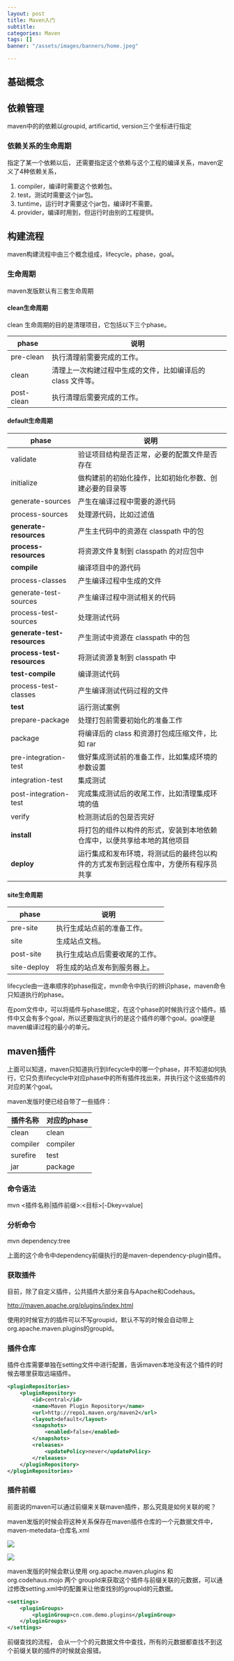 ```yaml
---
layout: post
title: Maven入门
subtitle:
categories: Maven
tags: []
banner: "/assets/images/banners/home.jpeg"

---
```


## 基础概念

## 依赖管理

maven中的的依赖以groupid, artificartid, version三个坐标进行指定

### 依赖关系的生命周期

指定了某一个依赖以后， 还需要指定这个依赖与这个工程的编译关系，maven定义了4种依赖关系，

1. compiler，编译时需要这个依赖包。
2. test，测试时需要这个jar包。
3. tuntime，运行时才需要这个jar包，编译时不需要。
4. provider，编译时用到，但运行时由别的工程提供。



## 构建流程

maven构建流程中由三个概念组成，lifecycle，phase，goal。

### 生命周期

maven发版默认有三套生命周期

#### clean生命周期

clean 生命周期的目的是清理项目，它包括以下三个phase。

| phase      | 说明                                                        |
| ---------- | ----------------------------------------------------------- |
| pre-clean  | 执行清理前需要完成的工作。                                  |
| clean      | 清理上一次构建过程中生成的文件，比如编译后的 class 文件等。 |
| post-clean | 执行清理后需要完成的工作。                                  |



#### default生命周期

| phase                       | 说明                                                         |
| --------------------------- | ------------------------------------------------------------ |
| validate                    | 验证项目结构是否正常，必要的配置文件是否存在                 |
| initialize                  | 做构建前的初始化操作，比如初始化参数、创建必要的目录等       |
| generate-sources            | 产生在编译过程中需要的源代码                                 |
| process-sources             | 处理源代码，比如过滤值                                       |
| **generate-resources**      | 产生主代码中的资源在 classpath 中的包                        |
| **process-resources**       | 将资源文件复制到 classpath 的对应包中                        |
| **compile**                 | 编译项目中的源代码                                           |
| process-classes             | 产生编译过程中生成的文件                                     |
| generate-test-sources       | 产生编译过程中测试相关的代码                                 |
| process-test-sources        | 处理测试代码                                                 |
| **generate-test-resources** | 产生测试中资源在 classpath 中的包                            |
| **process-test-resources**  | 将测试资源复制到 classpath 中                                |
| **test-compile**            | 编译测试代码                                                 |
| process-test-classes        | 产生编译测试代码过程的文件                                   |
| **test**                    | 运行测试案例                                                 |
| prepare-package             | 处理打包前需要初始化的准备工作                               |
| package                     | 将编译后的 class 和资源打包成压缩文件，比如 rar              |
| pre-integration-test        | 做好集成测试前的准备工作，比如集成环境的参数设置             |
| integration-test            | 集成测试                                                     |
| post-integration-test       | 完成集成测试后的收尾工作，比如清理集成环境的值               |
| verify                      | 检测测试后的包是否完好                                       |
| **install**                 | 将打包的组件以构件的形式，安装到本地依赖仓库中，以便共享给本地的其他项目 |
| **deploy**                  | 运行集成和发布环境，将测试后的最终包以构件的方式发布到远程仓库中，方便所有程序员共享 |



#### site生命周期

| phase       | 说明                           |
| ----------- | ------------------------------ |
| pre-site    | 执行生成站点前的准备工作。     |
| site        | 生成站点文档。                 |
| post-site   | 执行生成站点后需要收尾的工作。 |
| site-deploy | 将生成的站点发布到服务器上。   |



lifecycle由一连串顺序的phase指定，mvn命令中执行的辨识phase，maven命令只知道执行的phase。

在pom文件中，可以将插件与phase绑定，在这个phase的时候执行这个插件。插件中又会有多个goal，所以还要指定执行的是这个插件的哪个goal。goal便是maven编译过程的最小的单元。



## maven插件

上面可以知道，maven只知道执行到lifecycle中的哪一个phase，并不知道如何执行，它只负责lifecycle中对应phase中的所有插件找出来，并执行这个这些插件的对应的某个goal。

maven发版时便已经自带了一些插件：

| 插件名称 | 对应的phase |
| -------- | ----------- |
| clean    | clean       |
| compiler | compiler    |
| surefire | test        |
| jar      | package     |



### 命令语法

mvn <插件名称|插件前缀>:<目标>[-Dkey=value]

### 分析命令

mvn dependency:tree

上面的这个命令中dependency前缀执行的是maven-dependency-plugin插件。



### 获取插件

目前，除了自定义插件，公共插件大部分来自与Apache和Codehaus。

http://maven.apache.org/plugins/index.html

使用的时候官方的插件可以不写groupid，默认不写的时候会自动带上org.apache.maven.plugins的groupid。



### 插件仓库

插件仓库需要单独在setting文件中进行配置，告诉maven本地没有这个插件的时候去哪里获取远端插件。

```xml
<pluginRepositories>
    <pluginRepository>
        <id>central</id>
        <name>Maven Plugin Repository</name>
        <url>http://repo1.maven.org/maven2</url>
        <layout>default</layout>
        <snapshots>
            <enabled>false</enabled>
        </snapshots>
        <releases>
            <updatePolicy>never</updatePolicy>
        </releases>
    </pluginRepository>
</pluginRepositories>
```



### 插件前缀

前面说的maven可以通过前缀来关联maven插件，那么究竟是如何关联的呢？

maven发版的时候会将这种关系保存在maven插件仓库的一个元数据文件中， maven-metedata-仓库名.xml

![]({{site.url}}/assets/images/2020-03-03-Maven.assets/image-20211101162423972.png)

![]({{site.url}}/assets/images/2020-03-03-Maven.assets/image-20211101163207432.png)

maven发版的时候会默认使用 org.apache.maven.plugins 和 org.codehaus.mojo 两个 groupId来获取这个插件与前缀关联的元数据，可以通过修改setting.xml中的配置来让他查找别的groupId的元数据。

```xml
<settings>
    <pluginGroups>
        <pluginGroup>cn.com.demo.plugins</pluginGroup>
    </pluginGroups>
</settings>
```

前缀查找的流程， 会从一个个的元数据文件中查找，所有的元数据都查找不到这个前缀关联的插件的时候就会报错。

